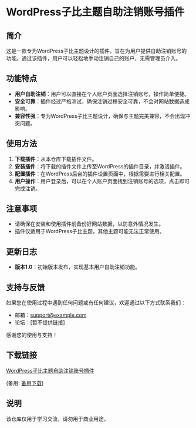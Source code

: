 # WordPress子比主题自助注销账号插件

## 简介

这是一款专为WordPress子比主题设计的插件，旨在为用户提供自助注销账号的功能。通过该插件，用户可以轻松地手动注销自己的账户，无需管理员介入。

## 功能特点

- **用户自助注销**：用户可以直接在个人账户页面选择注销账号，操作简单便捷。
- **安全可靠**：插件经过严格测试，确保注销过程安全可靠，不会对网站数据造成影响。
- **兼容性强**：专为WordPress子比主题设计，确保与主题完美兼容，不会出现冲突问题。

## 使用方法

1. **下载插件**：从本仓库下载插件文件。
2. **安装插件**：将下载的插件文件上传至WordPress的插件目录，并激活插件。
3. **配置插件**：在WordPress后台的插件设置页面中，根据需要进行相关配置。
4. **用户操作**：用户登录后，可以在个人账户页面找到注销账号的选项，点击即可完成注销。

## 注意事项

- 请确保在安装和使用插件前备份好网站数据，以防意外情况发生。
- 插件仅适用于WordPress子比主题，其他主题可能无法正常使用。

## 更新日志

- **版本1.0**：初始版本发布，实现基本用户自助注销功能。

## 支持与反馈

如果您在使用过程中遇到任何问题或有任何建议，欢迎通过以下方式联系我们：

- 邮箱：support@example.com
- 论坛：[暂不提供链接]

感谢您的使用与支持！

## 下载链接
[WordPress子比主题自助注销账号插件](https://pan.quark.cn/s/f74f9a1446b3) 

(备用: [备用下载](https://pan.baidu.com/s/1Tfg5BXNbAqzYQ_VmbBQcnQ?pwd=1234))

## 说明

该仓库仅用于学习交流，请勿用于商业用途。
